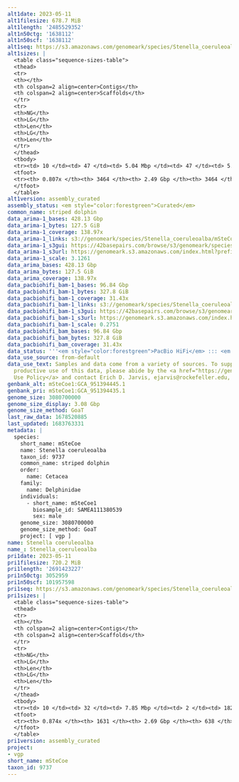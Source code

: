 ```yaml
---
alt1date: 2023-05-11
alt1filesize: 678.7 MiB
alt1length: '2485529352'
alt1n50ctg: '1638112'
alt1n50scf: '1638112'
alt1seq: https://s3.amazonaws.com/genomeark/species/Stenella_coeruleoalba/mSteCoe1/assembly_curated/mSteCoe1.alt.cur.20230511.fasta.gz
alt1sizes: |
  <table class="sequence-sizes-table">
  <thead>
  <tr>
  <th></th>
  <th colspan=2 align=center>Contigs</th>
  <th colspan=2 align=center>Scaffolds</th>
  </tr>
  <tr>
  <th>NG</th>
  <th>LG</th>
  <th>Len</th>
  <th>LG</th>
  <th>Len</th>
  </tr>
  </thead>
  <tbody>
  <tr><td> 10 </td><td> 47 </td><td> 5.04 Mbp </td><td> 47 </td><td> 5.04 Mbp </td></tr><tr><td> 20 </td><td> 119 </td><td> 3.79 Mbp </td><td> 119 </td><td> 3.79 Mbp </td></tr><tr><td> 30 </td><td> 211 </td><td> 2.94 Mbp </td><td> 211 </td><td> 2.94 Mbp </td></tr><tr><td> 40 </td><td> 333 </td><td> 2.22 Mbp </td><td> 333 </td><td> 2.22 Mbp </td></tr><tr style="background-color:#cccccc;"><td> 50 </td><td> 495 </td><td> 1.64 Mbp </td><td> 495 </td><td> 1.64 Mbp </td></tr><tr><td> 60 </td><td> 724 </td><td> 1.12 Mbp </td><td> 724 </td><td> 1.12 Mbp </td></tr><tr><td> 70 </td><td> 1091 </td><td> 0.61 Mbp </td><td> 1091 </td><td> 0.61 Mbp </td></tr><tr><td> 80 </td><td> 2598 </td><td> 39.91 Kbp </td><td> 2598 </td><td> 39.91 Kbp </td></tr><tr><td> 90 </td><td> 0 </td><td>  </td><td> 0 </td><td>  </td></tr><tr><td> 100 </td><td> 0 </td><td>  </td><td> 0 </td><td>  </td></tr></tbody>
  <tfoot>
  <tr><th> 0.807x </th><th> 3464 </th><th> 2.49 Gbp </th><th> 3464 </th><th> 2.49 Gbp </th></tr>
  </tfoot>
  </table>
alt1version: assembly_curated
assembly_status: <em style="color:forestgreen">Curated</em>
common_name: striped dolphin
data_arima-1_bases: 428.13 Gbp
data_arima-1_bytes: 127.5 GiB
data_arima-1_coverage: 138.97x
data_arima-1_links: s3://genomeark/species/Stenella_coeruleoalba/mSteCoe1/genomic_data/arima/<br>
data_arima-1_s3gui: https://42basepairs.com/browse/s3/genomeark/species/Stenella_coeruleoalba/mSteCoe1/genomic_data/arima/
data_arima-1_s3url: https://genomeark.s3.amazonaws.com/index.html?prefix=species/Stenella_coeruleoalba/mSteCoe1/genomic_data/arima/
data_arima-1_scale: 3.1261
data_arima_bases: 428.13 Gbp
data_arima_bytes: 127.5 GiB
data_arima_coverage: 138.97x
data_pacbiohifi_bam-1_bases: 96.84 Gbp
data_pacbiohifi_bam-1_bytes: 327.8 GiB
data_pacbiohifi_bam-1_coverage: 31.43x
data_pacbiohifi_bam-1_links: s3://genomeark/species/Stenella_coeruleoalba/mSteCoe1/genomic_data/pacbio_hifi/<br>
data_pacbiohifi_bam-1_s3gui: https://42basepairs.com/browse/s3/genomeark/species/Stenella_coeruleoalba/mSteCoe1/genomic_data/pacbio_hifi/
data_pacbiohifi_bam-1_s3url: https://genomeark.s3.amazonaws.com/index.html?prefix=species/Stenella_coeruleoalba/mSteCoe1/genomic_data/pacbio_hifi/
data_pacbiohifi_bam-1_scale: 0.2751
data_pacbiohifi_bam_bases: 96.84 Gbp
data_pacbiohifi_bam_bytes: 327.8 GiB
data_pacbiohifi_bam_coverage: 31.43x
data_status: '''<em style="color:forestgreen">PacBio HiFi</em> ::: <em style="color:forestgreen">Arima</em>'''
data_use_source: from-default
data_use_text: Samples and data come from a variety of sources. To support fair and
  productive use of this data, please abide by the <a href="https://genome10k.soe.ucsc.edu/data-use-policies/">Data
  Use Policy</a> and contact Erich D. Jarvis, ejarvis@rockefeller.edu, with any questions.
genbank_alt: mSteCoe1:GCA_951394445.1
genbank_pri: mSteCoe1:GCA_951394435.1
genome_size: 3080700000
genome_size_display: 3.08 Gbp
genome_size_method: GoaT
last_raw_data: 1678520885
last_updated: 1683763331
metadata: |
  species:
    short_name: mSteCoe
    name: Stenella coeruleoalba
    taxon_id: 9737
    common_name: striped dolphin
    order:
      name: Cetacea
    family:
      name: Delphinidae
    individuals:
      - short_name: mSteCoe1
        biosample_id: SAMEA111380539
        sex: male
    genome_size: 3080700000
    genome_size_method: GoaT
    project: [ vgp ]
name: Stenella coeruleoalba
name_: Stenella_coeruleoalba
pri1date: 2023-05-11
pri1filesize: 720.2 MiB
pri1length: '2691423227'
pri1n50ctg: 3052959
pri1n50scf: 101957598
pri1seq: https://s3.amazonaws.com/genomeark/species/Stenella_coeruleoalba/mSteCoe1/assembly_curated/mSteCoe1.pri.cur.20230511.fasta.gz
pri1sizes: |
  <table class="sequence-sizes-table">
  <thead>
  <tr>
  <th></th>
  <th colspan=2 align=center>Contigs</th>
  <th colspan=2 align=center>Scaffolds</th>
  </tr>
  <tr>
  <th>NG</th>
  <th>LG</th>
  <th>Len</th>
  <th>LG</th>
  <th>Len</th>
  </tr>
  </thead>
  <tbody>
  <tr><td> 10 </td><td> 32 </td><td> 7.85 Mbp </td><td> 2 </td><td> 182.66 Mbp </td></tr><tr><td> 20 </td><td> 78 </td><td> 5.86 Mbp </td><td> 4 </td><td> 150.01 Mbp </td></tr><tr><td> 30 </td><td> 136 </td><td> 4.70 Mbp </td><td> 6 </td><td> 128.08 Mbp </td></tr><tr><td> 40 </td><td> 209 </td><td> 3.87 Mbp </td><td> 9 </td><td> 111.29 Mbp </td></tr><tr style="background-color:#cccccc;"><td> 50 </td><td> 299 </td><td style="background-color:#88ff88;"> 3.05 Mbp </td><td> 12 </td><td style="background-color:#88ff88;"> 101.96 Mbp </td></tr><tr><td> 60 </td><td> 419 </td><td> 2.21 Mbp </td><td> 15 </td><td> 89.82 Mbp </td></tr><tr><td> 70 </td><td> 584 </td><td> 1.53 Mbp </td><td> 18 </td><td> 80.98 Mbp </td></tr><tr><td> 80 </td><td> 855 </td><td> 0.82 Mbp </td><td> 41 </td><td> 2.18 Mbp </td></tr><tr><td> 90 </td><td> 0 </td><td>  </td><td> 0 </td><td>  </td></tr><tr><td> 100 </td><td> 0 </td><td>  </td><td> 0 </td><td>  </td></tr></tbody>
  <tfoot>
  <tr><th> 0.874x </th><th> 1631 </th><th> 2.69 Gbp </th><th> 638 </th><th> 2.69 Gbp </th></tr>
  </tfoot>
  </table>
pri1version: assembly_curated
project:
- vgp
short_name: mSteCoe
taxon_id: 9737
---
```

